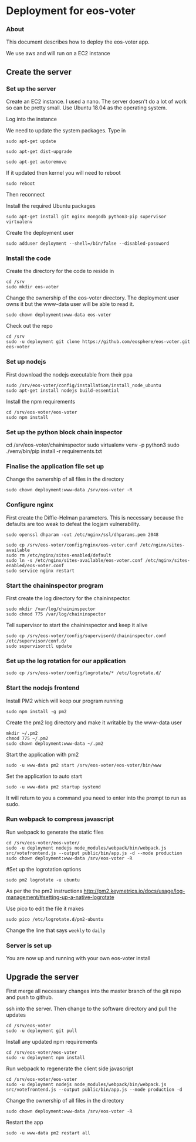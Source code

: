 # Deployment for eos-voter

### About

This document describes how to deploy the eos-voter app.

We use aws and will run on a EC2 instance

## Create the server

### Set up the server

Create an EC2 instance. I used a nano. The server doesn't do a lot of work so can be pretty small.
Use Ubuntu 18.04 as the operating system.

Log into the instance

We need to update the system packages. Type in

```
sudo apt-get update

sudo apt-get dist-upgrade

sudo apt-get autoremove
```

If it updated then kernel you will need to reboot

```
sudo reboot
```

Then reconnect

Install the required Ubuntu packages

```
sudo apt-get install git nginx mongodb python3-pip supervisor virtualenv
```

Create the deployment user

```
sudo adduser deployment --shell=/bin/false --disabled-password
```

### Install the code

Create the directory for the code to reside in

```
cd /srv
sudo mkdir eos-voter
```

Change the ownership of the eos-voter directory. The deployment user owns it
but the www-data user will be able to read it.
```
sudo chown deployment:www-data eos-voter
```

Check out the repo

```
cd /srv
sudo -u deployment git clone https://github.com/eosphere/eos-voter.git eos-voter
```

### Set up nodejs

First download the nodejs executable from their ppa

```
sudo /srv/eos-voter/config/installation/install_node_ubuntu
sudo apt-get install nodejs build-essential
```

Install the npm requirements

```
cd /srv/eos-voter/eos-voter
sudo npm install
```

### Set up the python block chain inspector

cd /srv/eos-voter/chaininspector
sudo virtualenv venv -p python3
sudo ./venv/bin/pip install -r requirements.txt

### Finalise the application file set up

Change the ownership of all files in the directory
```
sudo chown deployment:www-data /srv/eos-voter -R
```

### Configure nginx

First create the Diffie-Helman parameters. This is necessary because the defaults
are too weak to defeat the logjam vulnerability.
```
sudo openssl dhparam -out /etc/nginx/ssl/dhparams.pem 2048
```

```
sudo cp /srv/eos-voter/config/nginx/eos-voter.conf /etc/nginx/sites-available
sudo rm /etc/nginx/sites-enabled/default
sudo ln -s /etc/nginx/sites-available/eos-voter.conf /etc/nginx/sites-enabled/eos-voter.conf
sudo service nginx restart
```


### Start the chaininspector program

First create the log directory for the chaininspector.
```
sudo mkdir /var/log/chaininspector
sudo chmod 775 /var/log/chaininspector
```

Tell supervisor to start the chaininspector and keep it alive
```
sudo cp /srv/eos-voter/config/supervisord/chaininspector.conf /etc/supervisor/conf.d/
sudo supervisorctl update
```

### Set up the log rotation for our application
```
sudo cp /srv/eos-voter/config/logrotate/* /etc/logrotate.d/
```

### Start the nodejs frontend
Install PM2 which will keep our program running
```
sudo npm install -g pm2
```

Create the pm2 log directory and make it writable by the www-data user
```
mkdir ~/.pm2
chmod 775 ~/.pm2
sudo chown deployment:www-data ~/.pm2
```

Start the application with pm2
```
sudo -u www-data pm2 start /srv/eos-voter/eos-voter/bin/www
```

Set the application to auto start
```
sudo -u www-data pm2 startup systemd
```

It will return to you a command you need to enter into the prompt to run as sudo.

### Run webpack to compress javascript

Run webpack to generate the static files

```
cd /srv/eos-voter/eos-voter/
sudo -u deployment nodejs node_modules/webpack/bin/webpack.js src/votefrontend.js --output public/bin/app.js -d --mode production
sudo chown deployment:www-data /srv/eos-voter -R
```

#Set up the logrotation options

```
sudo pm2 logrotate -u ubuntu
```

As per the the pm2 instructions <http://pm2.keymetrics.io/docs/usage/log-management/#setting-up-a-native-logrotate>

Use pico to edit the file it makes

```
sudo pico /etc/logrotate.d/pm2-ubuntu
```
Change the line that says `weekly` to `daily`

### Server is set up

You are now up and running with your own eos-voter install

## Upgrade the server

First merge all necessary changes into the master branch of the git repo and push to github.

ssh into the server. Then change to the software directory and pull the updates

```
cd /srv/eos-voter
sudo -u deployment git pull
```

Install any updated npm requirements
```
cd /srv/eos-voter/eos-voter
sudo -u deployment npm install
```

Run webpack to regenerate the client side javascript
```
cd /srv/eos-voter/eos-voter
sudo -u deployment nodejs node_modules/webpack/bin/webpack.js src/votefrontend.js --output public/bin/app.js --mode production -d
```

Change the ownership of all files in the directory
```
sudo chown deployment:www-data /srv/eos-voter -R
```

Restart the app
```
sudo -u www-data pm2 restart all
```
